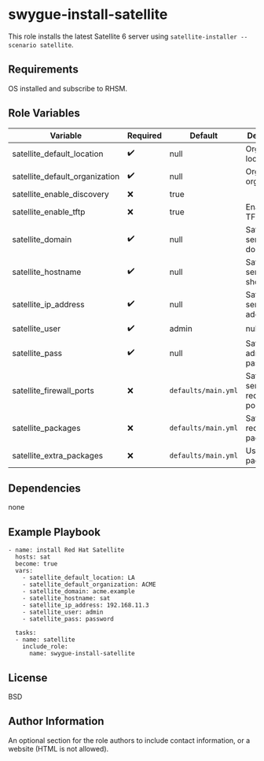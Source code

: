 swygue-install-satellite
=========

This role installs the latest Satellite 6 server using `satellite-installer --scenario satellite`.


Requirements
------------

OS installed and subscribe to RHSM.

Role Variables
--------------

| Variable        | Required | Default  |Description                                                                                                                                                                                                                                     |
| --------------- | -------- | -------- | ----------------------------------------------------------------------------------------------------------------------------------------------------------------------------------------------------------------------------------------------- |
|satellite_default_location|:heavy_check_mark: |null| Organization location|
|satellite_default_organization|:heavy_check_mark: |null| Organizaiton organization|
|satellite_enable_discovery|:x:|true||Enabled Discovery Plugin|
|satellite_enable_tftp|:x:|true|Enabled TFTP|
|satellite_domain|:heavy_check_mark: |null|Satellite server domain|
|satellite_hostname|:heavy_check_mark: |null|Satellite server host short name|
|satellite_ip_address|:heavy_check_mark: |null|Satellite server IP addresses|
|satellite_user|:heavy_check_mark: |admin|null|Satellite admin user|
|satellite_pass|:heavy_check_mark: |null|Satellite admin password|
|satellite_firewall_ports|:x:|```defaults/main.yml```|Satellite server required ports|
|satellite_packages|:x:|```defaults/main.yml```|Satellite required pacakges|
|satellite_extra_packages|:x:|```defaults/main.yml```|Useful packages|

Dependencies
------------
none

Example Playbook
----------------

```
- name: install Red Hat Satellite
  hosts: sat
  become: true
  vars:
    - satellite_default_location: LA
    - satellite_default_organization: ACME
    - satellite_domain: acme.example
    - satellite_hostname: sat
    - satellite_ip_address: 192.168.11.3
    - satellite_user: admin
    - satellite_pass: password

  tasks:
  - name: satellite
    include_role:
      name: swygue-install-satellite
```

License
-------

BSD

Author Information
------------------

An optional section for the role authors to include contact information, or a website (HTML is not allowed).
